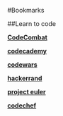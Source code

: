 #Bookmarks

##Learn to code

[**CodeCombat**](http://codecombat.com/)

[**codecademy**](http://www.codecademy.com/)

[**codewars**](https://www.codewars.com/)

[**hackerrand**](https://www.hackerrank.com/)

[**project euler**](https://projecteuler.net/)

[**codechef**](http://www.codechef.com/)
